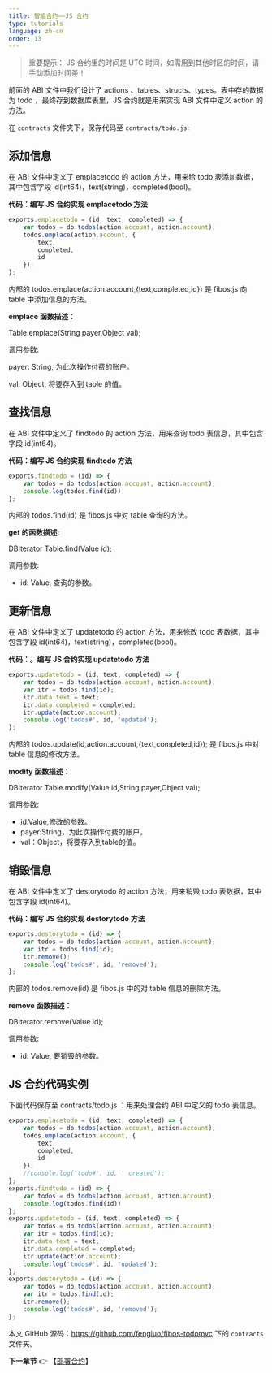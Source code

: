 ```yaml
---
title: 智能合约——JS 合约
type: tutorials
language: zh-cn
order: 13
---
```

>重要提示：
>JS 合约里的时间是 UTC 时间，如需用到其他时区的时间，请手动添加时间差！

​前面的 ABI 文件中我们设计了 actions 、tables、structs、types。表中存的数据为 todo ，最终存到数据库表里，JS 合约就是用来实现 ABI 文件中定义 action 的方法。

在 `contracts` 文件夹下，保存代码至 `contracts/todo.js`:

## 添加信息

在 ABI 文件中定义了 emplacetodo 的 action 方法，用来给 todo 表添加数据，其中包含字段 id(int64)，text(string)，completed(bool)。

**代码：编写 JS 合约实现 emplacetodo 方法**

```javascript
exports.emplacetodo = (id, text, completed) => {
    var todos = db.todos(action.account, action.account);
    todos.emplace(action.account, {
        text,
        completed,
        id
    });
};
```

内部的 todos.emplace(action.account,{text,completed,id}) 是 fibos.js 向 table 中添加信息的方法。

**emplace 函数描述：**

Table.emplace(String payer,Object val);

调用参数:

payer: String, 为此次操作付费的账户。

val: Object, 将要存入到 table 的值。

## 查找信息

在 ABI 文件中定义了 findtodo 的 action 方法，用来查询 todo 表信息，其中包含字段 id(int64)。

**代码：编写 JS 合约实现 findtodo 方法**

```javascript
exports.findtodo = (id) => {
    var todos = db.todos(action.account, action.account);
    console.log(todos.find(id))
};
```

内部的 todos.find(id) 是 fibos.js 中对 table 查询的方法。

**get 的函数描述:**

DBIterator Table.find(Value id);

调用参数:

- id: Value, 查询的参数。

## 更新信息

在 ABI 文件中定义了 updatetodo 的 action 方法，用来修改 todo 表数据，其中包含字段 id(int64)，text(string)，completed(bool)。

**代码：。编写 JS 合约实现 updatetodo 方法**

```javascript
exports.updatetodo = (id, text, completed) => {
    var todos = db.todos(action.account, action.account);
    var itr = todos.find(id);
    itr.data.text = text;
    itr.data.completed = completed;
    itr.update(action.account);
    console.log('todos#', id, 'updated');
};
```

内部的 todos.update(id,action.account,{text,completed,id}); 是 fibos.js 中对 table 信息的修改方法。

**modify 函数描述：**

DBIterator Table.modify(Value id,String payer,Object val);

调用参数:

- id:Value,修改的参数。
- payer:String，为此次操作付费的账户。
- val：Object，将要存入到table的值。

## 销毁信息

在 ABI 文件中定义了 destorytodo 的 action 方法，用来销毁 todo 表数据，其中包含字段 id(int64)。

**代码：编写 JS 合约实现 destorytodo 方法**

```javascript
exports.destorytodo = (id) => {
    var todos = db.todos(action.account, action.account);
    var itr = todos.find(id);
    itr.remove();
    console.log('todos#', id, 'removed');
};
```

内部的 todos.remove(id) 是 fibos.js 中的对 table 信息的删除方法。

**remove 函数描述：**

DBIterator.remove(Value id);

调用参数:

- id: Value, 要销毁的参数。

## JS 合约代码实例

下面代码保存至 contracts/todo.js ：用来处理合约 ABI 中定义的 todo 表信息。

```javascript
exports.emplacetodo = (id, text, completed) => {
    var todos = db.todos(action.account, action.account);
    todos.emplace(action.account, {
        text,
        completed,
        id
    });
    //console.log('todo#', id, ' created');
};
exports.findtodo = (id) => {
    var todos = db.todos(action.account, action.account);
    console.log(todos.find(id))
};
exports.updatetodo = (id, text, completed) => {
    var todos = db.todos(action.account, action.account);
    var itr = todos.find(id);
    itr.data.text = text;
    itr.data.completed = completed;
    itr.update(action.account);
    console.log('todos#', id, 'updated');
};
exports.destorytodo = (id) => {
    var todos = db.todos(action.account, action.account);
    var itr = todos.find(id);
    itr.remove();
    console.log('todos#', id, 'removed');
};

```
本文 GitHub 源码：<https://github.com/fengluo/fibos-todomvc> 下的 `contracts` 文件夹。

**下一章节**
👉 【[部署合约](deploy.html)】